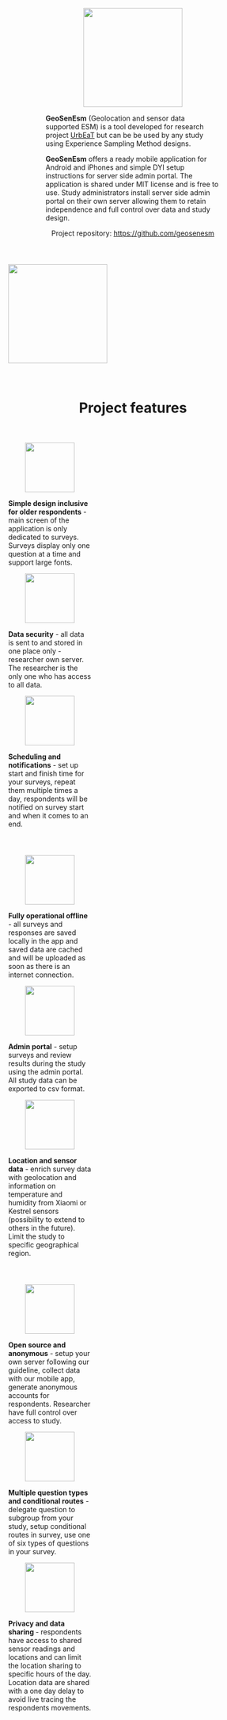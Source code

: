  <div id="inner_content-24-15" class="ct-inner-content"><div id="div_block-3-147" class="ct-div-block" style="align-items: stretch;grid-template-columns: repeat(1,minmax(200px,1fr));grid-column-gap: 20px;grid-row-gap: 20px;display: grid;"><div id="new_columns-4-147" class="ct-new-columns" style="padding-bottom: 6px;display: flex;justify-content: center;flex-wrap: wrap;float: none;"><div id="div_block-5-147" class="ct-div-block" style="width: 15%;padding-right: 0px;margin-right: 0px;"></div><div id="div_block-6-147" class="ct-div-block" style="width: 70.00%;padding-left: 0px;margin-left: 0px;"><p align="center"><img width="200" id="image-53-147" alt="" src="https://urbeat.site/wp-content/uploads/2025/01/geosenesm.png" class="ct-image" style="width: 200px;align-self: center;"></p><div id="_rich_text-23-147" class="oxy-rich-text" style="margin-left: 0px;"><p><strong>GeoSenEsm</strong> (Geolocation and sensor data supported ESM) is a tool developed for research project <a href=https://urbeat.site/>UrbEaT</a> but can be be used by any study using Experience Sampling Method designs.</p><p><strong>GeoSenEsm</strong> offers a ready mobile application for Android and iPhones and simple DYI setup instructions for server side admin portal. The application is shared under MIT license and is free to use. Study administrators install server side admin portal on their own server allowing them to retain independence and full control over data and study design.</p><p style="text-align: center;">Project repository: <a href="https://github.com/geosenesm">https://github.com/geosenesm</a></p></div></div>
  <div id="div_block-7-147" class="ct-div-block" style="width: 15%;"></div></div>
  <div id="new_columns-24-147" class="ct-new-columns">
    <div id="div_block-25-147" class="ct-div-block" style="width: 25%;"></div>
    <div id="div_block-26-147" class="ct-div-block" style="width: 25%;justify-content: center;"><p align="center"><a href="https://play.google.com/store/apps/details?id=urbeat.site.app&hl=pl"><img width="200" id="image-30-147" alt="" src="https://urbeat.site/wp-content/uploads/2025/01/download.png" class="ct-image" srcset="https://urbeat.site/wp-content/uploads/2025/01/download.png 188w, https://urbeat.site/wp-content/uploads/2025/01/download-18x5.png 18w" sizes="(max-width: 188px) 100vw, 188px" style="display: flex;flex-direction: column;align-items: center;justify-content: center;flex-wrap: wrap;align-content: center;position: absolute;align-self: center;"></a></p></div>
   
   <div id="div_block-27-147" class="ct-div-block" style="width: 25%;"><p align="center"><p align="center"><a href="https://apps.apple.com/pl/app/geosenesm/id6738705522"><img width="200" id="image-31-147" alt="" src="https://urbeat.site/wp-content/uploads/2025/01/download2.png" class="ct-image"  srcset="https://urbeat.site/wp-content/uploads/2025/01/download2.png 168w, https://urbeat.site/wp-content/uploads/2025/01/download2-18x6.png 18w" sizes="(max-width: 168px) 100vw, 168px" style="position: static;align-self: center;display: flex;align-content: center;flex-wrap: wrap;justify-content: center;align-items: center;flex-direction: column;"></a></p></div>
   
   <div id="div_block-28-147" class="ct-div-block" style="width: 25%;"></div></div><div id="new_columns-36-147" class="ct-new-columns"><div id="div_block-37-147" class="ct-div-block" style="width: 100.00%;"><h1 id="headline-43-147" class="ct-headline" style="display: flex;flex-direction: column;justify-content: center;align-items: center;flex-wrap: wrap;align-content: center;align-self: center;">Project features</h1></div></div><div id="new_columns-15-147" class="ct-new-columns" style="padding-bottom: 6px;"><div id="div_block-16-147" class="ct-div-block" style="width: 33.33%;"><p align="center"><img width="200" id="image-79-147" alt="" src="https://urbeat.site/wp-content/uploads/2025/01/simple-app-for-old-people-black-and-white-icon-no.png" class="ct-image" srcset="https://urbeat.site/wp-content/uploads/2025/01/simple-app-for-old-people-black-and-white-icon-no.png 1024w, https://urbeat.site/wp-content/uploads/2025/01/simple-app-for-old-people-black-and-white-icon-no-300x300.png 300w, https://urbeat.site/wp-content/uploads/2025/01/simple-app-for-old-people-black-and-white-icon-no-150x150.png 150w, https://urbeat.site/wp-content/uploads/2025/01/simple-app-for-old-people-black-and-white-icon-no-768x768.png 768w, https://urbeat.site/wp-content/uploads/2025/01/simple-app-for-old-people-black-and-white-icon-no-12x12.png 12w" sizes="(max-width: 1024px) 100vw, 1024px" style="width: 100px;align-self: center;"></p><div id="_rich_text-17-147" class="oxy-rich-text"><p><strong>Simple design inclusive for older respondents</strong>  - main screen of the application is only dedicated to surveys. Surveys display only one question at a time and support large fonts.</p></div></div><div id="div_block-18-147" class="ct-div-block" style="width: 33.33%;"><p align="center"><img width="200" id="image-76-147" alt="" src="https://urbeat.site/wp-content/uploads/2025/01/data-security-black-and-white-icon.png" class="ct-image" srcset="https://urbeat.site/wp-content/uploads/2025/01/data-security-black-and-white-icon.png 1024w, https://urbeat.site/wp-content/uploads/2025/01/data-security-black-and-white-icon-300x300.png 300w, https://urbeat.site/wp-content/uploads/2025/01/data-security-black-and-white-icon-150x150.png 150w, https://urbeat.site/wp-content/uploads/2025/01/data-security-black-and-white-icon-768x768.png 768w, https://urbeat.site/wp-content/uploads/2025/01/data-security-black-and-white-icon-12x12.png 12w" sizes="(max-width: 1024px) 100vw, 1024px" style="width: 100px;align-self: center;"></p><div id="_rich_text-19-147" class="oxy-rich-text"><p><strong>Data security</strong> - all data is sent to and stored in one place only - researcher own server. The researcher is the only one who has access to all data.</p></div></div><div id="div_block-20-147" class="ct-div-block" style="width: 33.34%;"><p align="center"><img width="200" id="image-82-147" alt="" src="https://urbeat.site/wp-content/uploads/2025/01/scheduling-an-notification-black-and-white-icon.png" class="ct-image" srcset="https://urbeat.site/wp-content/uploads/2025/01/scheduling-an-notification-black-and-white-icon.png 1024w, https://urbeat.site/wp-content/uploads/2025/01/scheduling-an-notification-black-and-white-icon-300x300.png 300w, https://urbeat.site/wp-content/uploads/2025/01/scheduling-an-notification-black-and-white-icon-150x150.png 150w, https://urbeat.site/wp-content/uploads/2025/01/scheduling-an-notification-black-and-white-icon-768x768.png 768w, https://urbeat.site/wp-content/uploads/2025/01/scheduling-an-notification-black-and-white-icon-12x12.png 12w" sizes="(max-width: 1024px) 100vw, 1024px" style="width: 100px;align-self: center;"></p><div id="_rich_text-21-147" class="oxy-rich-text"><p><strong>Scheduling and notifications</strong> - set up start and finish time for your surveys, repeat them multiple times a day, respondents will be notified on survey start and when it comes to an end.</p></div></div></div><div id="new_columns-44-147" class="ct-new-columns" style="padding-bottom: 6px;"><div id="div_block-45-147" class="ct-div-block" style="width: 33.33%;"><p align="center"><img width="200" id="image-51-147" alt="" src="https://urbeat.site/wp-content/uploads/2025/01/working-offline-black-and-white-icon-no-text.png" class="ct-image" srcset="https://urbeat.site/wp-content/uploads/2025/01/working-offline-black-and-white-icon-no-text.png 1024w, https://urbeat.site/wp-content/uploads/2025/01/working-offline-black-and-white-icon-no-text-300x300.png 300w, https://urbeat.site/wp-content/uploads/2025/01/working-offline-black-and-white-icon-no-text-150x150.png 150w, https://urbeat.site/wp-content/uploads/2025/01/working-offline-black-and-white-icon-no-text-768x768.png 768w, https://urbeat.site/wp-content/uploads/2025/01/working-offline-black-and-white-icon-no-text-12x12.png 12w" sizes="(max-width: 1024px) 100vw, 1024px" style="width: 100px;align-self: center;"></p><div id="_rich_text-46-147" class="oxy-rich-text"><p><strong>Fully operational offline</strong> - all surveys and responses are saved locally in the app and saved data are cached and will be uploaded as soon as there is an internet connection.</p></div></div><div id="div_block-47-147" class="ct-div-block" style="width: 33.33%;"><p align="center"><img width="200" id="image-70-147" alt="" src="https://urbeat.site/wp-content/uploads/2025/01/admin-portal-black-and-white-icon.png" class="ct-image" srcset="https://urbeat.site/wp-content/uploads/2025/01/admin-portal-black-and-white-icon.png 1024w, https://urbeat.site/wp-content/uploads/2025/01/admin-portal-black-and-white-icon-300x300.png 300w, https://urbeat.site/wp-content/uploads/2025/01/admin-portal-black-and-white-icon-150x150.png 150w, https://urbeat.site/wp-content/uploads/2025/01/admin-portal-black-and-white-icon-768x768.png 768w, https://urbeat.site/wp-content/uploads/2025/01/admin-portal-black-and-white-icon-12x12.png 12w" sizes="(max-width: 1024px) 100vw, 1024px" style="width: 100px;align-self: center;"></p><div id="_rich_text-48-147" class="oxy-rich-text"><p><strong>Admin portal</strong> - setup surveys and review results during the study using the admin portal. All study data can be exported to csv format.</p></div></div><div id="div_block-49-147" class="ct-div-block" style="width: 33.34%;"><p align="center"><img width="200" id="image-73-147" alt="" src="https://urbeat.site/wp-content/uploads/2025/01/location-and-temperature-data-black-and-white-icon.png" class="ct-image" srcset="https://urbeat.site/wp-content/uploads/2025/01/location-and-temperature-data-black-and-white-icon.png 1024w, https://urbeat.site/wp-content/uploads/2025/01/location-and-temperature-data-black-and-white-icon-300x300.png 300w, https://urbeat.site/wp-content/uploads/2025/01/location-and-temperature-data-black-and-white-icon-150x150.png 150w, https://urbeat.site/wp-content/uploads/2025/01/location-and-temperature-data-black-and-white-icon-768x768.png 768w, https://urbeat.site/wp-content/uploads/2025/01/location-and-temperature-data-black-and-white-icon-12x12.png 12w" sizes="(max-width: 1024px) 100vw, 1024px" style="width: 100px;align-self: center;"></p><div id="_rich_text-50-147" class="oxy-rich-text"><p><strong>Location and sensor data</strong> - enrich survey data with geolocation and information on temperature and humidity from Xiaomi or Kestrel sensors (possibility to extend to others in the future). Limit the study to specific geographical region.</p></div></div></div><div id="new_columns-55-147" class="ct-new-columns" style="padding-bottom: 6px;"><div id="div_block-56-147" class="ct-div-block" style="width: 33.33%;"><p align="center"><img width="200" id="image-57-147" alt="" src="https://urbeat.site/wp-content/uploads/2025/01/open-source.png" class="ct-image" srcset="https://urbeat.site/wp-content/uploads/2025/01/open-source.png 512w, https://urbeat.site/wp-content/uploads/2025/01/open-source-300x300.png 300w, https://urbeat.site/wp-content/uploads/2025/01/open-source-150x150.png 150w, https://urbeat.site/wp-content/uploads/2025/01/open-source-12x12.png 12w" sizes="(max-width: 512px) 100vw, 512px" style="width: 100px;align-self: center;"></p><div id="_rich_text-58-147" class="oxy-rich-text"><p><strong>Open source and anonymous</strong> - setup your own server following our guideline, collect data with our mobile app, generate anonymous accounts for respondents. Researcher have full control over access to study.</p></div></div><div id="div_block-59-147" class="ct-div-block" style="width: 33.33%;"><p align="center"><img width="200" id="image-64-147" alt="" src="https://urbeat.site/wp-content/uploads/2025/01/different-question-types-black-and-white-icon.png" class="ct-image" srcset="https://urbeat.site/wp-content/uploads/2025/01/different-question-types-black-and-white-icon.png 1024w, https://urbeat.site/wp-content/uploads/2025/01/different-question-types-black-and-white-icon-300x300.png 300w, https://urbeat.site/wp-content/uploads/2025/01/different-question-types-black-and-white-icon-150x150.png 150w, https://urbeat.site/wp-content/uploads/2025/01/different-question-types-black-and-white-icon-768x768.png 768w, https://urbeat.site/wp-content/uploads/2025/01/different-question-types-black-and-white-icon-12x12.png 12w" sizes="(max-width: 1024px) 100vw, 1024px" style="width: 100px;align-self: center;"></p><div id="_rich_text-60-147" class="oxy-rich-text"><p><strong>Multiple question types and conditional routes</strong> - delegate question to subgroup from your study, setup conditional routes in survey, use one of six types of questions in your survey.</p></div></div><div id="div_block-61-147" class="ct-div-block" style="width: 33.34%;"><p align="center"><img width="200" id="image-67-147" alt="" src="https://urbeat.site/wp-content/uploads/2025/01/privacy-and-data-sharing-black-and-white-icon.png" class="ct-image" srcset="https://urbeat.site/wp-content/uploads/2025/01/privacy-and-data-sharing-black-and-white-icon.png 1024w, https://urbeat.site/wp-content/uploads/2025/01/privacy-and-data-sharing-black-and-white-icon-300x300.png 300w, https://urbeat.site/wp-content/uploads/2025/01/privacy-and-data-sharing-black-and-white-icon-150x150.png 150w, https://urbeat.site/wp-content/uploads/2025/01/privacy-and-data-sharing-black-and-white-icon-768x768.png 768w, https://urbeat.site/wp-content/uploads/2025/01/privacy-and-data-sharing-black-and-white-icon-12x12.png 12w" sizes="(max-width: 1024px) 100vw, 1024px" style="width: 100px;align-self: center;"></p><div id="_rich_text-62-147" class="oxy-rich-text"><p><strong>Privacy and data sharing </strong>- respondents have access to shared sensor readings and locations and can limit the location sharing to specific hours of the day. Location data are shared with a one day delay to avoid live tracing the respondents movements.</p></div></div></div>
</div></div>
